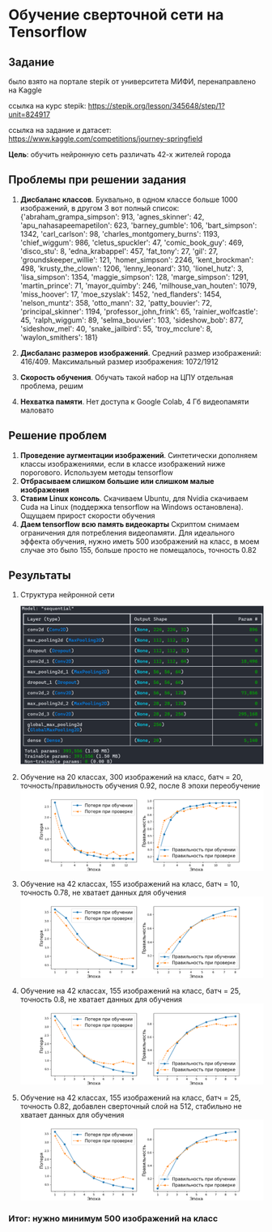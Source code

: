 # Обучение сверточной сети на Tensorflow

## Задание

было взято на портале stepik от университета МИФИ, перенаправлено на Kaggle

ссылка на курс stepik: https://stepik.org/lesson/345648/step/1?unit=824917

ссылка на задание и датасет: https://www.kaggle.com/competitions/journey-springfield

**Цель**: обучить нейронную сеть различать 42-х жителей города

## Проблемы при решении задания

1. **Дисбаланс классов**. Буквально, в одном классе больше 1000 изображений, в другом 3
вот полный список: {'abraham_grampa_simpson': 913, 'agnes_skinner': 42, 'apu_nahasapeemapetilon': 623, 'barney_gumble': 106, 'bart_simpson': 1342, 'carl_carlson': 98, 'charles_montgomery_burns': 1193, 'chief_wiggum': 986, 'cletus_spuckler': 47, 'comic_book_guy': 469, 'disco_stu': 8, 'edna_krabappel': 457, 'fat_tony': 27, 'gil': 27, 'groundskeeper_willie': 121, 'homer_simpson': 2246, 'kent_brockman': 498, 'krusty_the_clown': 1206, 'lenny_leonard': 310, 'lionel_hutz': 3, 'lisa_simpson': 1354, 'maggie_simpson': 128, 'marge_simpson': 1291, 'martin_prince': 71, 'mayor_quimby': 246, 'milhouse_van_houten': 1079, 'miss_hoover': 17, 'moe_szyslak': 1452, 'ned_flanders': 1454, 'nelson_muntz': 358, 'otto_mann': 32, 'patty_bouvier': 72, 'principal_skinner': 1194, 'professor_john_frink': 65, 'rainier_wolfcastle': 45, 'ralph_wiggum': 89, 'selma_bouvier': 103, 'sideshow_bob': 877, 'sideshow_mel': 40, 'snake_jailbird': 55, 'troy_mcclure': 8, 'waylon_smithers': 181}

2. **Дисбаланс размеров изображений**. Средний размер изображений: 416/409. Максимальный размер изображения: 1072/1912

3. **Скорость обучения**. Обучать такой набор на ЦПУ отдельная проблема, решим
4. **Нехватка памяти**. Нет доступа к Google Colab, 4 Гб видеопамяти маловато

## Решение проблем

1. **Проведение аугментации изображений**. Синтетически дополняем классы изображениями, если в классе изображений ниже порогового.
Используем методы tensorflow
2. **Отбрасываем слишком большие или слишком малые изображения**
3. **Ставим Linux консоль**. Скачиваем Ubuntu, для Nvidia скачиваем Cuda на Linux (поддержка tensorflow на Windows остановлена). Ощущаем прирост скорости обучения
4. **Даем tensorflow всю память видеокарты** Скриптом снимаем ограничения для потребления видеопамяти. Для идеального эффекта обучения, нужно иметь 500 изображений на класс, в моем случае это было 155, больше просто не помещалось, точность 0.82

## Результаты

1. Структура нейронной сети
    
    ![Image 1](presentation/img.png)
2. Обучение на 20 классах, 300 изображений на класс, батч = 20, точность/правильность обучения 0.92, после 8 эпохи переобучение
![Image 2](presentation/training_plot_20_300_batch_20.png)
3. Обучение на 42 классах, 155 изображений на класс, батч = 10, точность 0.78, не хватает данных для обучения
![Image 2](presentation/training_plot_42_155_batch_10.png)
4. Обучение на 42 классах, 155 изображений на класс, батч = 25, точность 0.8, не хватает данных для обучения
![Image 2](presentation/training_plot_42_155_batch_25.png)
5. Обучение на 42 классах, 155 изображений на класс, батч = 25, точность 0.82, добавлен сверточный слой на 512, стабильно не хватает данных для обучения
![Image 2](presentation/training_plot_42_155_batch_25.png)

### Итог: нужно минимум 500 изображений на класс
